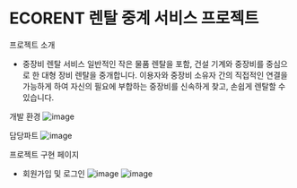 # ECORENT 렌탈 중계 서비스 프로젝트

프로젝트 소개
- 중장비 렌탈 서비스
일반적인 작은 물품 렌탈을 포함, 건설 기계와 중장비를 중심으로 한 대형 장비 렌탈을 중개합니다.
이용자와 중장비 소유자 간의 직접적인 연결을 가능하게 하여 자신의 필요에 부합하는 중장비를 신속하게 찾고, 손쉽게 렌탈할 수 있습니다.

개발 환경
![image](https://github.com/jjh1037/project/assets/130326342/f16643cd-8a27-4c34-8fae-41ecacaa92f4)

담당파트
![image](https://github.com/jjh1037/project/assets/130326342/e1e09b8e-bbde-4e63-ba7a-49c196845138)

프로젝트 구현 페이지
 - 회원가입 및 로그인
![image](https://github.com/jjh1037/project/assets/130326342/867acd8f-176a-4955-a23b-ce95cfacf168)
![image](https://github.com/jjh1037/project/assets/130326342/98a792dd-718f-42fc-800f-d78e5357de4a)

